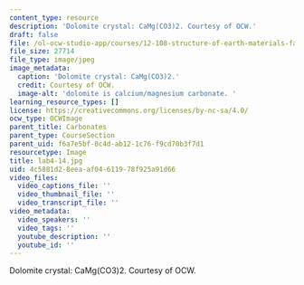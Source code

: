 ```yaml
---
content_type: resource
description: 'Dolomite crystal: CaMg(CO3)2. Courtesy of OCW.'
draft: false
file: /ol-ocw-studio-app/courses/12-108-structure-of-earth-materials-fall-2004/4c5881d28eeaaf04611978f925a91d66_lab4-14.jpg
file_size: 27714
file_type: image/jpeg
image_metadata:
  caption: 'Dolomite crystal: CaMg(CO3)2.'
  credit: Courtesy of OCW.
  image-alt: 'dolomite is calcium/magnesium carbonate. '
learning_resource_types: []
license: https://creativecommons.org/licenses/by-nc-sa/4.0/
ocw_type: OCWImage
parent_title: Carbonates
parent_type: CourseSection
parent_uid: f6a7e5bf-0c4d-ab12-1c76-f9cd70b3f7d1
resourcetype: Image
title: lab4-14.jpg
uid: 4c5881d2-8eea-af04-6119-78f925a91d66
video_files:
  video_captions_file: ''
  video_thumbnail_file: ''
  video_transcript_file: ''
video_metadata:
  video_speakers: ''
  video_tags: ''
  youtube_description: ''
  youtube_id: ''
---
```

Dolomite crystal: CaMg(CO3)2. Courtesy of OCW.